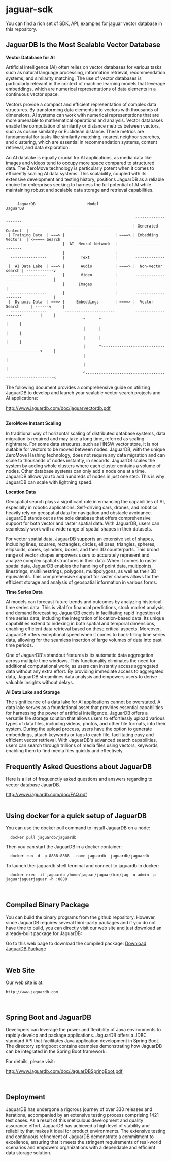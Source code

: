 # jaguar-sdk
You can find a rich set of SDK, API, examples for jaguar vector database in this repository.

## JaguarDB Is the Most Scalable Vector Database ##


**Vector Database for AI**

Artificial intelligence (AI) often relies on vector databases for various tasks such as natural language processing,
information retrieval, recommendation systems, and similarity matching. The use of vector databases is particularly
relevant in the context of machine learning models that leverage embeddings, which are numerical representations
of data elements in a continuous vector space.

Vectors provide a compact and efficient representation of complex data structures. By transforming data elements
into vectors with thousands of dimensions, AI systems can work with numerical representations that are more amenable
to mathematical operations and analysis.  Vector databases enable the computation of similarity or distance metrics
between vectors, such as cosine similarity or Euclidean distance. These metrics are fundamental
for tasks like similarity matching, nearest neighbor searches, and clustering, which are essential in recommendation
systems, content retrieval, and data exploration.

An AI datalake is equally crucial for AI applications, as media data like images and videos tend to occupy more
space compared to structured data. The ZeroMove technology is particularly potent when it comes to efficiently scaling
AI data systems. This scalability, coupled with its extensive development and testing history, positions JaguarDB
as a reliable choice for enterprises seeking to harness the full potential of AI while maintaining robust and scalable
data storage and retrieval capabilities.

```

     JaguarDB                       Model                      JaguarDB

                                                         --------------------
  ----------------        ----------------------        | Generated Content  |
 | Training Data  | ===> |                      | ====> | Embedding Vectors  | <===== Search
  ----------------       |  AI  Neural Network  |        --------------------
                         |                      |
  ----------------       |       Text           |        --------------------
 |  AI Data Lake  | ===> |       Audio          | ====> |  Non-vector search | ------------v
  ----------------       |       Video          |        --------------------              |
                         |      Images          |                                          |
  ----------------       |                      |        --------------------              |
 |  Dynamic Data  | ===> |     Embeddings       | ====> |  Vector Search     | ------v     |
  ----------------        ----------------------         --------------------        |     |
                                  ^      ^                                           |     |
                                  |      |                                           |     |
                                  |      |                                           |     |
                                  |      ^-------------------------------------------<     |
                                  |                                                        |
                                  |                                                        |
                                  ^--------------------------------------------------------<

```


The following document provides a comprehensive guide on utilizing JaguarDB to
develop and launch your scalable vector search projects and AI applications:


   http://www.jaguardb.com/doc/jaguarvectordb.pdf
<br />
<br />



**ZeroMove Instant Scaling**

In traditional way of horizontal scaling of distributed database systems, data migration is required and may
take a long time, referred as scaling nightmare. For some data strucures, such as HNSW vector store, it is not suitable
for vectors to be moved between nodes. JaguarDB, with the unique ZeroMove Hashing technology,
does not require any data migration and can scale to thousands of nodes instantly, in seconds.
JaguarDB scales the system by adding whole clusters where each cluster contains a volume of nodes.
Other database systems can only add a node one at a time. JaguarDB allows you to add hundreds of nodes
 in just one step. This is why JaguarDB can scale with lightning speed.

**Location Data**

Geospatial search plays a significant role in enhancing the capabilities of AI, especially in robotic
applications. Self-driving cars, drones, and robotics heavily rely on geospatial data for navigation
and obstacle avoidance.  JaguarDB stands out as the sole database that offers comprehensive support for both
vector and raster spatial data. With JaguarDB, users can seamlessly work with a
wide range of spatial shapes in their datasets.

For vector spatial data, JaguarDB supports an extensive set of shapes, including lines,
squares, rectangles, circles, ellipses, triangles, spheres, ellipsoids, cones,
cylinders, boxes, and their 3D counterparts. This broad range of vector shapes
empowers users to accurately represent and analyze complex spatial structures in their data.
When it comes to raster spatial data, JaguarDB enables the handling of point data,
multipoints, linestrings, multilinestrings, polygons, multipolygons, as well as their 3D equivalents.
This comprehensive support for raster shapes allows for the efficient storage and analysis
of geospatial information in various forms.

**Time Series Data**

AI models can forecast future trends and outcomes by analyzing historical time series data.
This is vital for financial predictions, stock market analysis, and demand forecasting.
JaguarDB excels in facilitating rapid ingestion of time series data, including the integration
of location-based data. Its unique capabilities extend to indexing in both spatial and temporal
dimensions, enabling efficient data retrieval based on these critical aspects. Moreover,
JaguarDB offers exceptional speed when it comes to back-filling time series data,
allowing for the seamless insertion of large volumes of data into past time periods.

One of JaguarDB's standout features is its automatic data aggregation across multiple
time windows. This functionality eliminates the need for additional computational work,
as users can instantly access aggregated data without any extra effort. By providing
immediate access to aggregated data, JaguarDB streamlines data analysis and empowers
users to derive valuable insights without delays.


**AI Data Lake and Storage**

The significance of a data lake for AI applications cannot be overstated. A data lake serves
as a foundational asset that provides essential capabilities for harnessing the power of artificial
intelligence. JaguarDB offers a versatile file storage solution that allows users to effortlessly upload various types of
data files, including videos, photos, and other file formats, into their system. During the upload
process, users have the option to generate embeddings, attach keywords or tags to each file, facilitating
easy and efficient vector retrieval. With JaguarDB's advanced search capabilities, users can search through trillions
of media files using vectors, keywords, enabling them to find media files quickly and effectively.
<br />

## Frequently Asked Questions about JaguarDB ##

Here is a list of frequenctly asked questions and answers regarding to vector database JauarDB.

   http://www.jaguardb.com/doc/FAQ.pdf
<br />
<br />



## Using docker for a quick setup of JaguarDB ##

You can use the docker pull command to install JaguarDB on a node:

```
  docker pull jaguardb/jaguardb
```


Then you can start the JaguarDB in a docker container:

```
  docker run -d -p 8888:8888 --name jaguardb  jaguardb/jaguardb
```


To launch ther jaguardb shell terminal and connect to jaguardb in docker:

```
  docker exec -it jaguardb /home/jaguar/jaguar/bin/jag -u admin -p jaguarjaguarjaguar -h :8888
```

<br />

## Compiled Binary Package ##
You can build the binary programs from the github repository. However, since JaguarDB requires several
third-party packages and if you do not have time to build, you can directly visit our web site and just download
an already-built package for JaguarDB:

Go to this web page to download the compiled package:  [Download JaguarDB Package](http://www.jaguardb.com/download.html)
<br />
<br />


## Web Site ##

Our web site is at:

    http://www.jaguardb.com
<br />


## Spring Boot and JaguarDB ##
Developers can leverage the power and flexibility of Java environments to rapidly
develop and package applications. JaguarDB offers a JDBC
standard API that facilitates Java application development in Spring Boot.
The directory springboot contains examples demonstrating how JaguarDB can be
integrated in the Spring Boot framework.

For details, please visit:

   http://www.jaguardb.com/doc/JaguarDBSpringBoot.pdf

<br />

## Deployment ##

JaguarDB has undergone a rigorous journey of over 330 releases and iterations, accompanied by an
extensive testing process comprising 1421 test cases. As a result of this meticulous development and
quality assurance effort, JaguarDB has achieved a high level of stability and reliability that makes
it ideal for product environments. The extensive testing and continuous refinement of JaguarDB demonstrate
a commitment to excellence, ensuring that it meets the stringent requirements of real-world scenarios
and empowers organizations with a dependable and efficient data storage solution.

<br />








